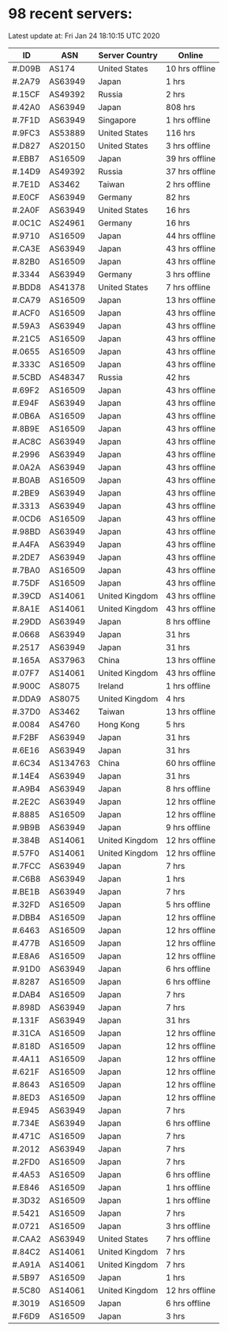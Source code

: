 # 98 recent servers:

Latest update at: Fri Jan 24 18:10:15 UTC 2020

| ID | ASN | Server Country | Online |
| -- | --- | -------------- | ------ |
| #.D09B | AS174 | United States | 10 hrs offline |
| #.2A79 | AS63949 | Japan | 1 hrs |
| #.15CF | AS49392 | Russia | 2 hrs |
| #.42A0 | AS63949 | Japan | 808 hrs |
| #.7F1D | AS63949 | Singapore | 1 hrs offline |
| #.9FC3 | AS53889 | United States | 116 hrs |
| #.D827 | AS20150 | United States | 3 hrs offline |
| #.EBB7 | AS16509 | Japan | 39 hrs offline |
| #.14D9 | AS49392 | Russia | 37 hrs offline |
| #.7E1D | AS3462 | Taiwan | 2 hrs offline |
| #.E0CF | AS63949 | Germany | 82 hrs |
| #.2A0F | AS63949 | United States | 16 hrs |
| #.0C1C | AS24961 | Germany | 16 hrs |
| #.9710 | AS16509 | Japan | 44 hrs offline |
| #.CA3E | AS63949 | Japan | 43 hrs offline |
| #.82B0 | AS16509 | Japan | 43 hrs offline |
| #.3344 | AS63949 | Germany | 3 hrs offline |
| #.BDD8 | AS41378 | United States | 7 hrs offline |
| #.CA79 | AS16509 | Japan | 13 hrs offline |
| #.ACF0 | AS16509 | Japan | 43 hrs offline |
| #.59A3 | AS63949 | Japan | 43 hrs offline |
| #.21C5 | AS16509 | Japan | 43 hrs offline |
| #.0655 | AS16509 | Japan | 43 hrs offline |
| #.333C | AS16509 | Japan | 43 hrs offline |
| #.5CBD | AS48347 | Russia | 42 hrs |
| #.69F2 | AS16509 | Japan | 43 hrs offline |
| #.E94F | AS63949 | Japan | 43 hrs offline |
| #.0B6A | AS16509 | Japan | 43 hrs offline |
| #.8B9E | AS16509 | Japan | 43 hrs offline |
| #.AC8C | AS63949 | Japan | 43 hrs offline |
| #.2996 | AS63949 | Japan | 43 hrs offline |
| #.0A2A | AS63949 | Japan | 43 hrs offline |
| #.B0AB | AS16509 | Japan | 43 hrs offline |
| #.2BE9 | AS63949 | Japan | 43 hrs offline |
| #.3313 | AS63949 | Japan | 43 hrs offline |
| #.0CD6 | AS16509 | Japan | 43 hrs offline |
| #.98BD | AS63949 | Japan | 43 hrs offline |
| #.A4FA | AS63949 | Japan | 43 hrs offline |
| #.2DE7 | AS63949 | Japan | 43 hrs offline |
| #.7BA0 | AS16509 | Japan | 43 hrs offline |
| #.75DF | AS16509 | Japan | 43 hrs offline |
| #.39CD | AS14061 | United Kingdom | 43 hrs offline |
| #.8A1E | AS14061 | United Kingdom | 43 hrs offline |
| #.29DD | AS63949 | Japan | 8 hrs offline |
| #.0668 | AS63949 | Japan | 31 hrs |
| #.2517 | AS63949 | Japan | 31 hrs |
| #.165A | AS37963 | China | 13 hrs offline |
| #.07F7 | AS14061 | United Kingdom | 43 hrs offline |
| #.900C | AS8075 | Ireland | 1 hrs offline |
| #.DDA9 | AS8075 | United Kingdom | 4 hrs |
| #.37D0 | AS3462 | Taiwan | 13 hrs offline |
| #.0084 | AS4760 | Hong Kong | 5 hrs |
| #.F2BF | AS63949 | Japan | 31 hrs |
| #.6E16 | AS63949 | Japan | 31 hrs |
| #.6C34 | AS134763 | China | 60 hrs offline |
| #.14E4 | AS63949 | Japan | 31 hrs |
| #.A9B4 | AS63949 | Japan | 8 hrs offline |
| #.2E2C | AS63949 | Japan | 12 hrs offline |
| #.8885 | AS16509 | Japan | 12 hrs offline |
| #.9B9B | AS63949 | Japan | 9 hrs offline |
| #.384B | AS14061 | United Kingdom | 12 hrs offline |
| #.57F0 | AS14061 | United Kingdom | 12 hrs offline |
| #.7FCC | AS63949 | Japan | 7 hrs |
| #.C6B8 | AS63949 | Japan | 1 hrs |
| #.BE1B | AS63949 | Japan | 7 hrs |
| #.32FD | AS16509 | Japan | 5 hrs offline |
| #.DBB4 | AS16509 | Japan | 12 hrs offline |
| #.6463 | AS16509 | Japan | 12 hrs offline |
| #.477B | AS16509 | Japan | 12 hrs offline |
| #.E8A6 | AS16509 | Japan | 12 hrs offline |
| #.91D0 | AS63949 | Japan | 6 hrs offline |
| #.8287 | AS16509 | Japan | 6 hrs offline |
| #.DAB4 | AS16509 | Japan | 7 hrs |
| #.898D | AS63949 | Japan | 7 hrs |
| #.131F | AS63949 | Japan | 31 hrs |
| #.31CA | AS16509 | Japan | 12 hrs offline |
| #.818D | AS16509 | Japan | 12 hrs offline |
| #.4A11 | AS16509 | Japan | 12 hrs offline |
| #.621F | AS16509 | Japan | 12 hrs offline |
| #.8643 | AS16509 | Japan | 12 hrs offline |
| #.8ED3 | AS16509 | Japan | 12 hrs offline |
| #.E945 | AS63949 | Japan | 7 hrs |
| #.734E | AS63949 | Japan | 6 hrs offline |
| #.471C | AS16509 | Japan | 7 hrs |
| #.2012 | AS63949 | Japan | 7 hrs |
| #.2FD0 | AS16509 | Japan | 7 hrs |
| #.4A53 | AS16509 | Japan | 6 hrs offline |
| #.E846 | AS16509 | Japan | 1 hrs offline |
| #.3D32 | AS16509 | Japan | 1 hrs offline |
| #.5421 | AS16509 | Japan | 7 hrs |
| #.0721 | AS16509 | Japan | 3 hrs offline |
| #.CAA2 | AS63949 | United States | 7 hrs offline |
| #.84C2 | AS14061 | United Kingdom | 7 hrs |
| #.A91A | AS14061 | United Kingdom | 7 hrs |
| #.5B97 | AS16509 | Japan | 1 hrs |
| #.5C80 | AS14061 | United Kingdom | 12 hrs offline |
| #.3019 | AS16509 | Japan | 6 hrs offline |
| #.F6D9 | AS16509 | Japan | 3 hrs |

